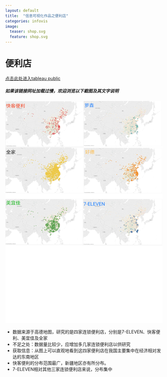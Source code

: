 ```yaml
---
layout: default
title:  "信息可视化作品之便利店"
categories: infovis 
image:
  teaser: shop.svg
  feature: shop.svg
---
```


# 便利店
[点击此处进入tableau public](https://public.tableau.com/profile/.8478#!/vizhome/shop_0/sheet0)
##### 如果该链接网址加载过慢，欢迎浏览以下截图及其文字说明

![image](https://github.com/SQsuki/SQsuki.github.io/blob/master/images/shop.svg)

- 数据来源于高德地图，研究的是四家连锁便利店，分别是7-ELEVEN、快客便利、美宜佳及全家
- 不足之处：数据量比较少，应增加多几家连锁便利店以供研究
- 获取信息：从图上可以直观地看到这四家便利店在我国主要集中在经济相对发达的东南地区
- 快客便利的分布范围最广，新疆地区亦有所分布。
- 7-ELEVEN相对其他三家连锁便利店来说，分布集中


